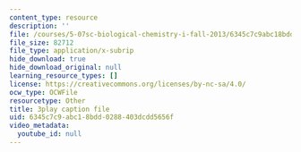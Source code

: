 ```yaml
---
content_type: resource
description: ''
file: /courses/5-07sc-biological-chemistry-i-fall-2013/6345c7c9abc18bdd0288403dcdd5656f_BZGOYTtQUhY.srt
file_size: 82712
file_type: application/x-subrip
hide_download: true
hide_download_original: null
learning_resource_types: []
license: https://creativecommons.org/licenses/by-nc-sa/4.0/
ocw_type: OCWFile
resourcetype: Other
title: 3play caption file
uid: 6345c7c9-abc1-8bdd-0288-403dcdd5656f
video_metadata:
  youtube_id: null
---
```

